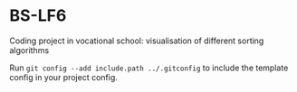 # BS-LF6

Coding project in vocational school: visualisation of different sorting algorithms

Run `git config --add include.path ../.gitconfig` to include the template config in your project config.
